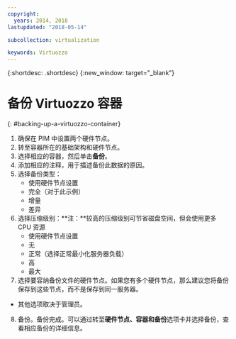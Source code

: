 ```yaml
---
copyright:
  years: 2014, 2018
lastupdated: "2018-05-14"

subcollection: virtualization

keywords: Virtuozzo
---
```

{:shortdesc: .shortdesc}
{:new_window: target="_blank"}

# 备份 Virtuozzo 容器
{: #backing-up-a-virtuozzo-container}

1. 确保在 PIM 中设置两个硬件节点。
2. 转至容器所在的基础架构和硬件节点。
3. 选择相应的容器，然后单击**备份**。
4. 添加相应的注释，用于描述备份此数据的原因。
5. 选择备份类型：
   * 使用硬件节点设置
   * 完全（对于此示例）
   * 增量
   * 差异
6. 选择压缩级别：**注：**较高的压缩级别可节省磁盘空间，但会使用更多 CPU 资源
   * 使用硬件节点设置
   * 无
   * 正常（选择正常最小化服务器负载）
   * 高
   * 最大
7. 选择要容纳备份文件的硬件节点。如果您有多个硬件节点，那么建议您将备份保存到这些节点，而不是保存到同一服务器。
  * 其他选项取决于管理员。
8. 备份。备份完成。可以通过转至**硬件节点、容器和备份**选项卡并选择备份，查看相应备份的详细信息。
